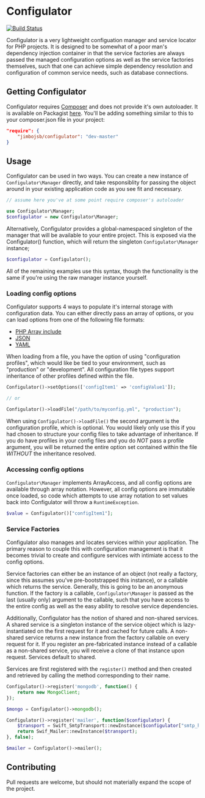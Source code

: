 # Configulator

[![Build Status](https://travis-ci.org/jimbojsb/configulator.png?branch=master)](https://travis-ci.org/jimbojsb/configulator)

Configulator is a very lightweight configuation manager and service locator for PHP projects. It is designed to be somewhat of a poor man's dependency injection container in that the service factories are always passed the managed configuration options as well as the service factories themselves, such that one can achieve simple dependency resolution and configuration of common service needs, such as database connections.

## Getting Configulator
Configulator requires [Composer](http://getcomposer.org) and does not provide it's own autoloader. It is available on Packagist [here](https://packagist.org/packages/jimbojsb/configulator). You'll be adding something similar to this to your composer.json file in your project:

```json
"require": {
    "jimbojsb/configulator": "dev-master"
}
```

## Usage
Configulator can be used in two ways. You can create a new instance of `Configulator\Manager` directly, and take responsiblity
for passing the object around in your existing application code as you see fit and necessary.

```php
// assume here you've at some point require composer's autoloader

use Configulator\Manager;
$configulator = new Configulator\Manager;
```

Alternatively, Configulator provides a global-namespaced singleton of the manager that will be available to your entire project. This is exposed via the Configulator() function, which will return the singleton `Configulator\Manager` instance;

```php
$configulator = Configulator();
```

All of the remaining examples use this syntax, though the functionality is the same if you're using the raw manager instance yourself.


### Loading config options
Configulator supports 4 ways to populate it's internal storage with configuration data. You can either directly pass an array of options, or you can load options from one of the following file formats:
* [PHP Array include](https://github.com/jimbojsb/configulator/blob/master/tests/resources/test_config.php)
* [JSON](https://github.com/jimbojsb/configulator/blob/master/tests/resources/test_config.json)
* [YAML](https://github.com/jimbojsb/configulator/blob/master/tests/resources/test_config.yml)

When loading from a file, you have the option of using "configuration profiles", which would like be tied to your environment, such as "production" or "development". All configuration file types support inheritance of other profiles defined within the file.

```php
Configulator()->setOptions(['configItem1' => 'configValue1']);

// or

Configulator()->loadFile("/path/to/myconfig.yml", "production");
```

When using `Configulator()->loadFile()` the second argument is the configuration profile, which is optional. You would likely only use this if you had chosen to structure your config files to take advantage of inheritance. If you do have profiles in your config files and you do _NOT_ pass a profile argument, you will be returned the entire option set contained within the file _WITHOUT_ the inheritance resolved.

### Accessing config options
`Configulator\Manager` implements ArrayAccess, and all config options are available through array notation. However, all config options are immutable once loaded, so code which attempts to use array notation to set values back into Configulator will throw a `RuntimeException`.

```php
$value = Configulator()["configItem1"];
```

### Service Factories
Configulator also manages and locates services within your application. The primary reason to couple this with configuration management is that it becomes trivial to create and configure services with intimiate access to the config options.

Service factories can either be an instance of an object (not really a factory, since this assumes you've pre-bootstrapped this instance), or a callable which returns the service. Generally, this is going to be an anonymous function. If the factory is a callable, `Configulator\Manager` is passed as the last (usually only) argument to the callable, such that you have access to the entire config as well as the easy ability to resolve service dependencies.

Additionally, Configulator has the notion of shared and non-shared services. A shared service is a singleton instance of the service object which is lazy-instantiated on the first request for it and cached for future calls. A non-shared service returns a new instance from the factory callable on every request for it. If you register an pre-fabricated instance instead of a callable as a non-shared service, you will receive a clone of that instance upon request. Services default to shared.

Services are first registered with the `register()` method and then created and retrieved by calling the method corresponding to their name.

```php
Configulator()->register('mongodb', function() {
    return new MongoClient;
});

$mongo = Configulator()->mongodb();

Configulator()->register('mailer', function($configulator) {
    $transport = Swift_SmtpTransport::newInstance($configulator["smtp_host"], $configulator["smtp_port"]);
    return Swif_Mailer::newInstance($transport);
}, false);

$mailer = Configulator()->mailer();

```

## Contributing
Pull requests are welcome, but should not materially expand the scope of the project.

